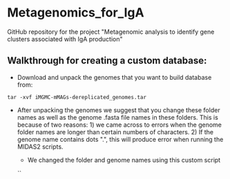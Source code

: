 # Metagenomics_for_IgA
GitHub repository for the project "Metagenomic analysis to identify gene clusters associated with IgA production"


## Walkthrough for creating a custom database:

- Download and unpack the genomes that you want to build database from:

`tar -xvf iMGMC-mMAGs-dereplicated_genomes.tar`

- After unpacking the genomes we suggest that you change these folder names as well as the genome .fasta file names in these folders. This is because of two reasons: 1) we came across to errors when the genome folder names are longer than certain numbers of characters. 2) If the genome name contains dots ".", this will produce error when running the MIDAS2 scripts. 

    - We changed the folder and genome names using this custom script

    ``